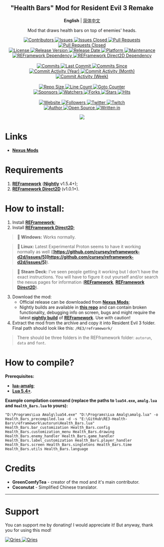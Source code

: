<p align="center">
	<h2 align="center"><b>"Health Bars" Mod for Resident Evil 3 Remake</b></h2>
	<p align="center">
		<b>English</b> | <a href="README_CN.md">简体中文</a>
	</p>
	<p align="center">Mod that draws health bars on top of enemies' heads.</p>
</p>

<p align="center">
	<a href="https://github.com/GreenComfyTea/RE3-Health-Bars/graphs/contributors">
		<img alt="Contributors" src="https://custom-icon-badges.demolab.com/github/contributors/GreenComfyTea/RE3-Health-Bars?logo=person-add" />
	</a>
	<a href="https://github.com/GreenComfyTea/RE3-Health-Bars/issues">
		<img alt="Issues" src="https://custom-icon-badges.demolab.com/github/issues/GreenComfyTea/RE3-Health-Bars?logo=issue-opened" />
	</a>
	<a href="https://github.com/GreenComfyTea/RE3-Health-Bars/issues">
		<img alt="Issues Closed" src="https://custom-icon-badges.demolab.com/github/issues-closed/GreenComfyTea/RE3-Health-Bars?logo=issue-closed" />
	</a>
	<a href="https://github.com/GreenComfyTea/RE3-Health-Bars/pulls">
		<img alt="Pull Requests" src="https://custom-icon-badges.demolab.com/github/issues-pr/GreenComfyTea/RE3-Health-Bars?logo=git-pull-request" />
	</a>
	<a href="https://github.com/GreenComfyTea/RE3-Health-Bars/pulls">
		<img alt="Pull Requests Closed" src="https://custom-icon-badges.demolab.com/github/issues-pr-closed/GreenComfyTea/RE3-Health-Bars?logo=git-pull-request-closed" />
	</a>
	<br>
	<a href="https://github.com/GreenComfyTea/RE3-Health-Bars/blob/main/LICENSE">
		<img alt="License" src="https://custom-icon-badges.demolab.com/github/license/GreenComfyTea/RE3-Health-Bars?logo=law" />
	</a>
	<a href="https://github.com/GreenComfyTea/RE3-Health-Bars/releases">
		<img alt="Release Version" src="https://custom-icon-badges.demolab.com/github/v/release/GreenComfyTea/RE3-Health-Bars?logo=tag" />
	</a>
	<a href="https://github.com/GreenComfyTea/RE3-Health-Bars/releases">
		<img alt="Release Date" src="https://custom-icon-badges.demolab.com/github/release-date/GreenComfyTea/RE3-Health-Bars?logo=clock" />
	</a>
	<a href="">
		<img alt="Platform" src="https://custom-icon-badges.demolab.com/badge/platform-win%20%7C%20linux%20%7C%20steam%20deck-blue?logo=device-desktop" />
	</a>
	<a href="">
		<img alt="Maintenance" src="https://custom-icon-badges.demolab.com/maintenance/yes/2024?logo=tools" />
	</a>
	<br>
	<a href="https://nexusmods.com/residentevil32020/mods/882">
		<img alt="REFramework Dependency" src="https://custom-icon-badges.demolab.com/badge/dependency-REFramework%20v1.5.4%2B-green?logo=package-dependencies" />
	</a>
   	<a href="https://nexusmods.com/residentevil32020/mods/922">
		<img alt="REFramework Direct2D Dependency" src="https://custom-icon-badges.demolab.com/badge/dependency-REFramework%20Direct2D%20v1.0.1%2B-yellow?logo=package-dependencies" />
	</a>
		<br>
	<br>
	<a href="https://github.com/GreenComfyTea/RE3-Health-Bars/commits/main">
		<img alt="Commits" src="https://custom-icon-badges.demolab.com/github/commit-activity/t/GreenComfyTea/RE3-Health-Bars?logo=git-commit" />
	</a>
	<a href="https://github.com/GreenComfyTea/RE3-Health-Bars/commits/main">
		<img alt="Last Commit" src="https://custom-icon-badges.demolab.com/github/last-commit/GreenComfyTea/RE3-Health-Bars?logo=git-commit" />
	</a>
	<a href="https://github.com/GreenComfyTea/RE3-Health-Bars/commits/main">
		<img alt="Commits Since" src="https://custom-icon-badges.demolab.com/github/commits-since/GreenComfyTea/RE3-Health-Bars/latest?logo=git-commit" />
	</a>
	<br>
	<a href="https://github.com/GreenComfyTea/RE3-Health-Bars/graphs/commit-activity">
		<img alt="Commit Activity (Year)" src="https://custom-icon-badges.demolab.com/github/commit-activity/y/GreenComfyTea/RE3-Health-Bars?logo=pulse" />
	</a>
	<a href="https://github.com/GreenComfyTea/RE3-Health-Bars/graphs/commit-activity">
		<img alt="Commit Activity (Month)" src="https://custom-icon-badges.demolab.com/github/commit-activity/m/GreenComfyTea/RE3-Health-Bars?logo=pulse" />
	</a>
	<a href="https://github.com/GreenComfyTea/RE3-Health-Bars/graphs/commit-activity">
		<img alt="Commit Activity (Week)" src="https://custom-icon-badges.demolab.com/github/commit-activity/w/GreenComfyTea/RE3-Health-Bars?logo=pulse" />
	</a>
	<br>
	<br>
	<a href="">
		<img alt="Repo Size" src="https://custom-icon-badges.demolab.com/github/repo-size/GreenComfyTea/RE3-Health-Bars?logo=database" />
	</a>
	<a href="">
		<img alt="Line Count" src="https://sloc.xyz/github/GreenComfyTea/RE3-Health-Bars" />
	</a>
	<a href="">
		<img alt="Goto Counter" src="https://custom-icon-badges.demolab.com/github/search/GreenComfyTea/RE3-Health-Bars/goto?logo=git-compare" />
	</a>
	<br>
	<a href="https://github.com/sponsors/GreenComfyTea">
		<img alt="Sponsors" src="https://custom-icon-badges.demolab.com/github/sponsors/GreenComfyTea?logo=heart" />
	</a>
	<a href="https://github.com/GreenComfyTea/RE3-Health-Bars/watchers">
		<img alt="Watchers" src="https://custom-icon-badges.demolab.com/github/watchers/GreenComfyTea/RE3-Health-Bars?logo=eye" />
	</a>
	<a href="https://github.com/GreenComfyTea/RE3-Health-Bars/forks">
		<img alt="Forks" src="https://custom-icon-badges.demolab.com/github/forks/GreenComfyTea/RE3-Health-Bars?logo=repo-forked" />
	</a>
	<a href="https://github.com/GreenComfyTea/RE3-Health-Bars/stargazers">
		<img alt="Stars" src="https://custom-icon-badges.demolab.com/github/stars/GreenComfyTea/RE3-Health-Bars?logo=star" />
	</a>
	<a href="https://github.com/GreenComfyTea/RE3-Health-Bars/graphs/traffic">
		<img alt="Hits" src="https://custom-icon-badges.demolab.com/endpoint?url=https://hits.dwyl.com/GreenComfyTea/RE3-Health-Bars.json?color=blue&logo=eye" />
	</a>
	<br>
	<br>
	<a href="https://nexusmods.com/residentevil32020/mods/923">
		<img alt="Website" src="https://custom-icon-badges.demolab.com/website?down_color=red&down_message=down&up_color=brightgreen&up_message=up&logo=link&url=https://nexusmods.com/residentevil32020/mods/923" />
	</a>
	<a href="https://github.com/GreenComfyTea?tab=followers">
		<img alt="Followers" src="https://custom-icon-badges.demolab.com/github/followers/GreenComfyTea?logo=people" />
	</a>
	<a href="https://twitter.com/GreenComfyTea">
		<img alt="Twitter" src="https://img.shields.io/twitter/follow/GreenComfyTea?logo=twitter" />
	</a>
	<a href="https://twitch.tv/GreenComfyTea">
		<img alt="Twitch" src="https://img.shields.io/twitch/status/GreenComfyTea?logo=twitch" />
	</a>
	<br>
	<a href="https://github.com/GreenComfyTea">
		<img alt="Author" src="https://custom-icon-badges.demolab.com/badge/author-GreenComfyTea-green?logo=person" />
	</a>
	<a href="https://github.com/topics/open-source">
		<img alt="Open Source" src="https://img.shields.io/badge/open%20source-%20yes-brightgreen?logo=openvpn" />
	</a>
	<a href="https://cursey.github.io/reframework-book/index.html#lua-scripting">
		<img alt="Written in" src="https://custom-icon-badges.demolab.com/badge/written in-lua-000080?logo=terminal" />
	</a>
</p>

<p align="center">
	<a>
		<img align="center" src="https://github.com/GreenComfyTea/RE3-Health-Bars/assets/30152047/5e40b8cb-e220-4e60-884f-d4242e8d68cd" />
	</a>
</p>

# Links
* **[Nexus Mods](https://nexusmods.com/residentevil32020/mods/923)**

# Requirements
1. **[REFramework](https://nexusmods.com/residentevil32020/mods/882)** (**[Nightly](https://github.com/praydog/REFramework-nightly/releases)** v1.5.4+);
2. **[REFramework Direct2D](https://nexusmods.com/residentevil32020/mods/922)** (v1.0.1+).

# How to install:
1. Install **[REFramework](https://github.com/praydog/REFramework-nightly/releases)**;
2. Install **[REFramework Direct2D](https://nexusmods.com/residentevil32020/mods/922)**;
>**:pushpin: Windows:** Works normally.

>**:pushpin: Linux:** Latest Experimental Proton seems to have it working normally as well (**[https://github.com/cursey/reframework-d2d/issues/5](https://github.com/cursey/reframework-d2d/issues/5)**).

>**:pushpin: Steam Deck:** I've seen people getting it working but I don't have the exact instructions. You will have to figure it out yourself and/or search the nexus pages for information (**[REFramework](https://nexusmods.com/residentevil32020/mods/882)**, **[REFramework Direct2D](https://nexusmods.com/monsterhunterrise/mods/134)**).


3. Download the mod:
    * Official release can be downloaded from **[Nexus Mods](https://nexusmods.com/residentevil32020/mods/923)**;
    * Nightly builds are available in **[this repo](https://github.com/GreenComfyTea/RE3-Health-Bars)** and can contain broken functionality, debugging info on screen, bugs and might require the latest **[nightly build](https://github.com/praydog/REFramework-nightly/releases)** of **[REFramework](https://nexusmods.com/residentevil32020/mods/882)**. Use with caution!
4. Extract the mod from the archive and copy it into Resident Evil 3 folder. Final path should look like this: `/RE3/reframework/`  

> There should be three folders in the REFframework folder: `autorun`, `data` and `font`.

# How to compile?
**Prerequisites:**
+ **[lua-amalg](https://github.com/siffiejoe/lua-amalg)**;   
+ **[Lua 5.4+](https://lua.org/)**.  

**Example compilation command (replace the paths to `lua54.exe`, `amalg.lua` and `Health_Bars.lua` to yours):**

`"D:\Programs\Lua Amalg\lua54.exe" "D:\Programs\Lua Amalg\amalg.lua" -o Health_Bars_precompiled.lua -d -s "E:\GitHub\RE3-Health-Bars\reframework\autorun\Health_Bars.lua" Health_Bars.bar_customization Health_Bars.config Health_Bars.customization_menu Health_Bars.drawing Health_Bars.enemy_handler Health_Bars.game_handler Health_Bars.label_customization Health_Bars.player_handler Health_Bars.screen Health_Bars.singletons Health_Bars.time Health_Bars.utils Health_Bars.language`

# Credits
+ **GreenComfyTea** - creator of the mod and it's main contributor.   
+ **Coconutat** - Simplified Chinese translator.  

***
# Support

You can support me by donating! I would appreciate it! But anyway, thank you for using this mod!

 <a href="https://streamelements.com/GreenComfyTea/tip">
  <img alt="Qries" src="https://panels.twitch.tv/panel-48897356-image-c6155d48-b689-4240-875c-f3141355cb56">
</a>
<a href="https://ko-fi.com/GreenComfyTea">
  <img alt="Qries" src="https://panels.twitch.tv/panel-48897356-image-c2fcf835-87e4-408e-81e8-790789c7acbc">
</a>
